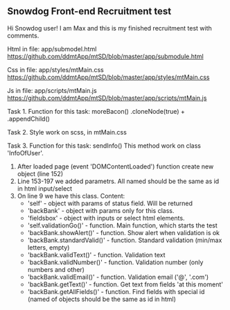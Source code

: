 ## Snowdog Front-end Recruitment test

Hi Snowdog user! I am Max and this is my finished recruitment test with comments. 

Html in file: app/submodel.html https://github.com/ddmtApp/mtSD/blob/master/app/submodule.html

Css in file: app/styles/mtMain.css https://github.com/ddmtApp/mtSD/blob/master/app/styles/mtMain.css

Js in file: app/scripts/mtMain.js https://github.com/ddmtApp/mtSD/blob/master/app/scripts/mtMain.js

Task 1.
Function for this task: moreBacon()
.cloneNode(true) + .appendChild()

Task 2.
Style work on scss, in mtMain.css 

Task 3. 
Function for this task: sendInfo()
This method work on class 'InfoOfUser'.
1) After loaded page (event 'DOMContentLoaded') function create new object (line 152)
2) Line 153-197 we added parametrs. All named should be the same as id in html input/select
3) On line 9 we have this class. Content:
    - 'self' - object with params of status field. Will be returned
    - 'backBank' - object with params only for this class.
    - 'fieldsbox' - object with inputs or select html elements.
    - 'self.validationGo()' - function. Main function, which starts the test
    - 'backBank.showAlert()' - function. Show alert when validation is ok
    - 'backBank.standardValid()' - function. Standard validation (min/max letters, empty)
    - 'backBank.validText()' - function. Validation text
    - 'backBank.validNumber()' - function. Validation number (only numbers and other)
    - 'backBank.validEmail()' - function. Validation email ('@', '.com')
    - 'backBank.getText()' - function. Get text from fields 'at this moment'
    - 'backBank.getAllFields()' - function. Find fields with special id (named of objects should be the same as id in html)
